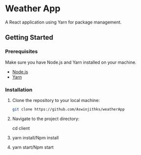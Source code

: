 # Weather App

A React application using Yarn for package management.

## Getting Started

### Prerequisites

Make sure you have Node.js and Yarn installed on your machine.

- [Node.js](https://nodejs.org/)
- [Yarn](https://yarnpkg.com/)

### Installation

1. Clone the repository to your local machine:

   ```bash
   git clone https://github.com/Aswinjithks/weatherApp

2. Navigate to the project directory:

    cd client

3. yarn install/Npm install

4. yarn start/Npm start
